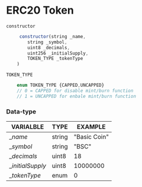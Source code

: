 # ERC20 Token


`constructor`
``` js
     constructor(string _name, 
        string _symbol,
        uint8 _decimals,
        uint256 _initialSupply,
        TOKEN_TYPE _tokenType
    )
```

`TOKEN_TYPE`
``` js
    enum TOKEN_TYPE {CAPPED,UNCAPPED}
    // 0 = CAPPED for disable mint/burn function
    // 1 = UNCAPPED for enbale mint/burn function
```
### Data-type 

| VARIALBLE          | TYPE        | EXAMPLE       |
| ------------------ | ----------- | ------------- |
| __name_            | string      | "Basic Coin"  |
| __symbol_          | string      | "BSC"         |
| __decimals_        | uint8       | 18            |
| __initialSupply_   | uint8       | 10000000      |
| __tokenType_       | enum        | 0             |
